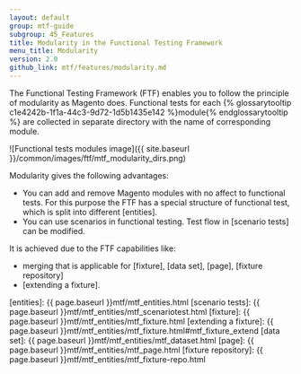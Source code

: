 ```yaml
---
layout: default
group: mtf-guide
subgroup: 45_Features
title: Modularity in the Functional Testing Framework
menu_title: Modularity
version: 2.0
github_link: mtf/features/modularity.md
---
```


The Functional Testing Framework (FTF) enables you to follow the principle of modularity as Magento does. Functional tests for each {% glossarytooltip c1e4242b-1f1a-44c3-9d72-1d5b1435e142 %}module{% endglossarytooltip %} are collected in separate directory with the name of corresponding module.

![Functional tests modules image]({{ site.baseurl }}/common/images/ftf/mtf_modularity_dirs.png)

Modularity gives the following advantages:

 - You can add and remove Magento modules with no affect to functional tests. For this purpose the FTF has a special structure of functional test, which is split into different [entities].
 - You can use scenarios in functional testing. Test flow in [scenario tests] can be modified.

It is achieved due to the FTF capabilities like:

 - merging that is applicable for [fixture], [data set], [page], [fixture repository]
 - [extending a fixture].


<!-- LINK DEFINITIONS -->

[entities]: {{ page.baseurl }}mtf/mtf_entities.html
[scenario tests]: {{ page.baseurl }}mtf/mtf_entities/mtf_scenariotest.html
[fixture]: {{ page.baseurl }}mtf/mtf_entities/mtf_fixture.html
[extending a fixture]: {{ page.baseurl }}mtf/mtf_entities/mtf_fixture.html#mtf_fixture_extend
[data set]: {{ page.baseurl }}mtf/mtf_entities/mtf_dataset.html
[page]: {{ page.baseurl }}mtf/mtf_entities/mtf_page.html
[fixture repository]: {{ page.baseurl }}mtf/mtf_entities/mtf_fixture-repo.html
